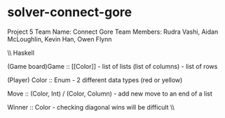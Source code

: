 # solver-connect-gore
Project 5
Team Name: Connect Gore
Team Members: Rudra Vashi, Aidan McLoughlin, Kevin Han, Owen Flynn


\\\ Haskell

(Game board)Game  :: [[Color]]
          - list of lists (list of columns)
          - list of rows
          
(Player) Color :: Enum
          - 2 different data types (red or yellow)
          
Move :: (Color, Int) / (Color, Column) 
          - add new move to an end of a list
          
Winner :: Color 
          - checking diagonal wins will be difficult
\\\
